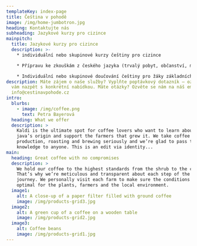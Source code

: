 ```yaml
---
templateKey: index-page
title: Čeština v pohodě
image: /img/home-jumbotron.jpg
heading: Kontaktujte nás
subheading: Jazykové kurzy pro cizince
mainpitch:
  title: Jazykové kurzy pro cizince
  description: >-
    * individuální nebo skupinové kurzy češtiny pro cizince

    * Přípravu ke zkouškám z českého jazyka (trvalý pobyt, občanství, maturita, příprava k přijímacím zkouškám na střední školy)

    * Individuální nebo skupinové doučování češtiny pro žáky základních a středních škol 
description: Máte zájem o naše služby? Vyplňte poptávkový dotazník – ozveme se
  vám nazpět s konkrétní nabídkou. Máte otázky? Ozvěte se nám na náš email
  info@cestinavpohode.cz
intro:
  blurbs:
    - image: /img/coffee.png
      text: Petra Bayerová
  heading: What we offer
  description: >
    Kaldi is the ultimate spot for coffee lovers who want to learn about their
    java’s origin and support the farmers that grew it. We take coffee
    production, roasting and brewing seriously and we’re glad to pass that
    knowledge to anyone. This is an edit via identity...
main:
  heading: Great coffee with no compromises
  description: >
    We hold our coffee to the highest standards from the shrub to the cup.
    That’s why we’re meticulous and transparent about each step of the coffee’s
    journey. We personally visit each farm to make sure the conditions are
    optimal for the plants, farmers and the local environment.
  image1:
    alt: A close-up of a paper filter filled with ground coffee
    image: /img/products-grid3.jpg
  image2:
    alt: A green cup of a coffee on a wooden table
    image: /img/products-grid2.jpg
  image3:
    alt: Coffee beans
    image: /img/products-grid1.jpg
---
```

